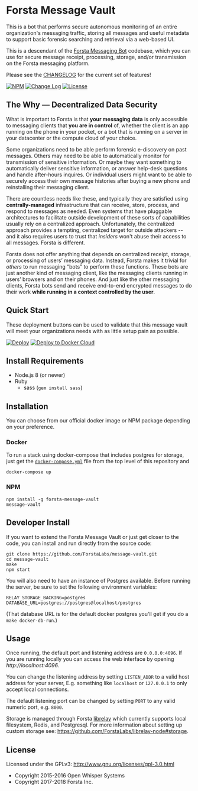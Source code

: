 Forsta Message Vault
========
This is a bot that performs secure autonomous monitoring of 
an entire organization's messaging traffic, storing all messages 
and useful metadata to support basic forensic searching and retrieval 
via a web-based UI. 

This is a descendant of the [Forsta Messaging Bot](https://github.com/ForstaLabs/messaging-bot) 
codebase, which you can use for secure message receipt, processing, storage, and/or transmission 
on the Forsta messaging platform.

Please see the [CHANGELOG](https://github.com/ForstaLabs/message-vault/blob/master/CHANGELOG.md)
for the current set of features!

[![NPM](https://img.shields.io/npm/v/forsta-message-vault.svg)](https://www.npmjs.com/package/forsta-message-vault)
[![Change Log](https://img.shields.io/badge/change-log-blue.svg)](https://github.com/ForstaLabs/message-vault/blob/master/CHANGELOG.md)
[![License](https://img.shields.io/npm/l/forsta-message-vault.svg)](https://github.com/ForstaLabs/message-vault)


The Why &mdash; Decentralized Data Security
--------

What is important to Forsta is that **your messaging data** is only accessible to 
messaging clients that **you are in control** of, whether the client is an app 
running on the phone in your pocket, or a bot that is running on a server in your
datacenter or the compute cloud of your choice. 

Some organizations need to be able perform forensic e-discovery on past 
messages. Others may need to be able to automatically monitor for 
transmission of sensitive information. Or maybe they want something to 
automatically deliver sensitive information, or answer 
help-desk questions and handle after-hours inquires. Or individual users 
might want to be able to securely access their own message histories after 
buying a new phone and reinstalling their messaging client.

There are countless needs like these, and typically they are satisfied using 
**centrally-managed** infrastructure that can receive, store, process, and respond 
to messages as needed. Even systems that have pluggable architectures 
to facilitate outside development of these sorts of capabilities usually rely on a 
centralized approach. Unfortunately, the centralized approach provides a 
tempting, centralized target for outside 
attackers -- and it also requires users to trust that *insiders* won't abuse 
their access to all messages. Forsta is different.

Forsta does not offer anything that depends on centralized receipt, storage, or 
processing of users’ messaging data.  Instead, Forsta makes it trivial for 
*others* to run messaging “bots” to perform these functions. These bots are just 
another kind of messaging client, like the messaging clients running in users’ 
browsers and on their phones. And just like the other messaging clients, Forsta 
bots send and receive end-to-end encrypted messages to do their work **while 
running in a context controlled by the user**.


Quick Start
--------
These deployment buttons can be used to validate that this message vault
will meet your organizations needs with as little setup pain as possible.  

[![Deploy](https://www.herokucdn.com/deploy/button.svg)](https://heroku.com/deploy?template=https://github.com/ForstaLabs/message-vault)
[![Deploy to Docker Cloud](https://files.cloud.docker.com/images/deploy-to-dockercloud.svg)](https://cloud.docker.com/stack/deploy/)


Install Requirements
--------
 * Node.js 8 (or newer)
 * Ruby
   * sass (`gem install sass`)
   

Installation
--------
You can choose from our official docker image or NPM package depending on your
preference.

### Docker
To run a stack using docker-compose that includes postgres for storage, just get the [`docker-compose.yml`](./docker-compose.yml) file from the top level of this repository and

    docker-compose up

### NPM
    npm install -g forsta-message-vault
    message-vault


Developer Install
--------
If you want to extend the Forsta Message Vault or just get closer to the code, 
you can install and run directly from the source code:

    git clone https://github.com/ForstaLabs/message-vault.git
    cd message-vault
    make
    npm start

You will also need to have an instance of Postgres available. Before running
the server, be sure to set the following environment variables:

    RELAY_STORAGE_BACKING=postgres
    DATABASE_URL=postgres://postgres@localhost/postgres

(That database URL is for the default docker postgres you'll get if you do a `make docker-db-run`.)

Usage
--------
Once running, the default port and listening address are `0.0.0.0:4096`.  If
you are running locally you can access the web interface by opening
*http://localhost:4096*.

You can change the listening address by setting `LISTEN_ADDR` to a valid host
address for your server, E.g. something like `localhost` or `127.0.0.1` to only
accept local connections.

The default listening port can be changed by setting `PORT` to any valid
numeric port, e.g. `8000`.

Storage is managed through Forsta
[librelay](https://github.com/ForstaLabs/librelay-node) which currently
supports local filesystem, Redis, and Postgresql.  For more information about setting
up custom storage see: https://github.com/ForstaLabs/librelay-node#storage.


License
--------
Licensed under the GPLv3: http://www.gnu.org/licenses/gpl-3.0.html

* Copyright 2015-2016 Open Whisper Systems
* Copyright 2017-2018 Forsta Inc.
